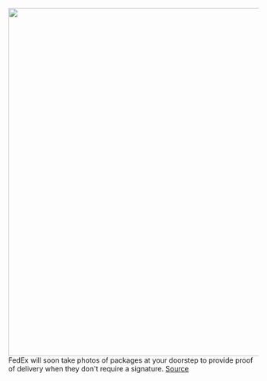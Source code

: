<img src='https://cdn.vox-cdn.com/thumbor/Ik0QkT-OO5b4VjbFL-V3XAWq4P0=/0x0:5000x3325/1200x800/filters:focal(2100x1263:2900x2063)/cdn.vox-cdn.com/uploads/chorus_image/image/71005367/1230509935.0.jpg' width='700px' /><br/>
FedEx will soon take photos of packages at your doorstep to provide proof of delivery when they don't require a signature.
<a href='https://www.theverge.com/2022/6/22/23178645/fedex-delivery-photo-proof-front-door'> Source <a/>